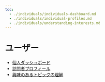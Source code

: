 ```yaml
---
toc:
  - ./individuals/individuals-dashboard.md
  - ./individuals/individual-profiles.md
  - ./individuals/understanding-interests.md
---
```

# ユーザー

- [個人ダッシュボード](./individuals/individuals-dashboard.md)
- [訪問者プロフィール](./individuals/individual-profiles.md)
- [興味のあるトピックの理解](./individuals/understanding-interests.md)
